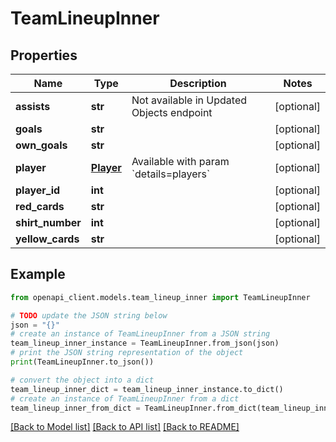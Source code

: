 # TeamLineupInner


## Properties

Name | Type | Description | Notes
------------ | ------------- | ------------- | -------------
**assists** | **str** | Not available in Updated Objects endpoint | [optional] 
**goals** | **str** |  | [optional] 
**own_goals** | **str** |  | [optional] 
**player** | [**Player**](Player.md) | Available with param &#x60;details&#x3D;players&#x60; | [optional] 
**player_id** | **int** |  | [optional] 
**red_cards** | **str** |  | [optional] 
**shirt_number** | **int** |  | [optional] 
**yellow_cards** | **str** |  | [optional] 

## Example

```python
from openapi_client.models.team_lineup_inner import TeamLineupInner

# TODO update the JSON string below
json = "{}"
# create an instance of TeamLineupInner from a JSON string
team_lineup_inner_instance = TeamLineupInner.from_json(json)
# print the JSON string representation of the object
print(TeamLineupInner.to_json())

# convert the object into a dict
team_lineup_inner_dict = team_lineup_inner_instance.to_dict()
# create an instance of TeamLineupInner from a dict
team_lineup_inner_from_dict = TeamLineupInner.from_dict(team_lineup_inner_dict)
```
[[Back to Model list]](../README.md#documentation-for-models) [[Back to API list]](../README.md#documentation-for-api-endpoints) [[Back to README]](../README.md)


